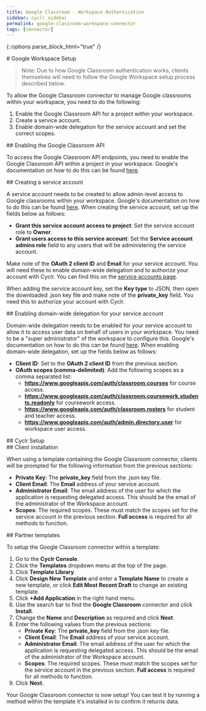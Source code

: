 ```yaml
---
title: Google Classroom - Workspace Authentication
sidebar: cyclr_sidebar
permalink: google-classroom-workspace-connector
tags: [connector]
---
```

{::options parse_block_html="true" /}
<section class="card py-5 my-5">
# Google Workspace Setup

> Note: Due to how Google Classroom authentication works, clients themselves will need to follow the Google Workspace setup process described below.

To allow the Google Classroom connector to manage Google classrooms within your workspace, you need to do the following:

1. Enable the Google Classroom API for a project within your workspace.
2. Create a service account.
3. Enable domain-wide delegation for the service account and set the correct scopes.


</section>
<section class="card py-5 my-5">
## Enabling the Google Classroom API

To access the Google Classroom API endpoints, you need to enable the Google Classroom API within a project in your workspace. Google's documentation on how to do this can be found [here](https://support.google.com/googleapi/answer/6158841?hl=en).


</section>
<section class="card py-5 my-5">
## Creating a service account

A service account needs to be created to allow admin-level access to Google classrooms within your workspace. Google's documentation on how to do this can be found [here](https://developers.google.com/identity/protocols/oauth2/service-account#creatinganaccount). When creating the service account, set up the fields below as follows:

-   **Grant this service account access to project**: Set the service account role to **Owner**.
-   **Grant users access to this service account**: Set the **Service account admins role** field to any users that will be administering the service account.

Make note of the **OAuth 2 client ID** and **Email** for your service account. You will need these to enable domain-wide delegation and to authorize your account with Cyclr. You can find this on the [service accounts page](https://console.developers.google.com/iam-admin/serviceaccounts).

When adding the service account key, set the **Key type** to JSON, then open the downloaded .json key file and make note of the **private_key** field. You need this to authorize your account with Cyclr.


</section>
<section class="card py-5 my-5">
## Enabling domain-wide delegation for your service account

Domain-wide delegation needs to be enabled for your service account to allow it to access user data on behalf of users in your workspace. You need to be a "super administrator" of the workspace to configure this. Google's documentation on how to do this can be found [here](https://developers.google.com/identity/protocols/oauth2/service-account#delegatingauthority). When enabling domain-wide delegation, set up the fields below as follows:

-   **Client ID**: Set to the **OAuth 2 client ID** from the previous section.
-   **OAuth scopes (comma-delimited)**: Add the following scopes as a comma separated list:
    -   **https://www.googleapis.com/auth/classroom.courses** for course access.
    -   **https://www.googleapis.com/auth/classroom.coursework.students.readonly** for coursework access.
    -   **https://www.googleapis.com/auth/classroom.rosters** for student and teacher access.
    -   **https://www.googleapis.com/auth/admin.directory.user** for workspace user access.


</section>
<section class="card py-5 my-5">
## Cyclr Setup


</section>
<section class="card py-5 my-5">
## Client installation

When using a template containing the Google Classroom connector, clients will be prompted for the following information from the previous sections:

-   **Private Key**: The **private_key** field from the .json key file.
-   **Client Email**: The **Email** address of your service account.
-   **Administrator Email**: The email address of the user for which the application is requesting delegated access. This should be the email of the administrator of the Workspace account.
-   **Scopes**: The required scopes. These must match the scopes set for the service account in the previous section. **Full access** is required for all methods to function.


</section>
<section class="card py-5 my-5">
## Partner templates

To setup the Google Classroom connector within a template:

1. Go to the **Cyclr Console**.
2. Click the **Templates** dropdown menu at the top of the page.
3. Click **Template Library**.
4. Click **Design New Template** and enter a **Template Name** to create a new template, or click **Edit Most Recent Draft** to change an existing template.
5. Click **+Add Application** in the right hand menu.
6. Use the search bar to find the **Google Classroom** connector and click **Install**.
7. Change the **Name** and **Description** as required and click **Next**.
8. Enter the following values from the previous sections:
    - **Private Key**: The **private_key** field from the .json key file.
    - **Client Email**: The **Email** address of your service account.
    - **Administrator Email**: The email address of the user for which the application is requesting delegated access. This should be the email of the administrator of the Workspace account.
    - **Scopes**: The required scopes. These must match the scopes set for the service account in the previous section. **Full access** is required for all methods to function.
9. Click **Next**.

Your Google Classroom connector is now setup! You can test it by running a method within the template it's installed in to confirm it returns data.

</section>
